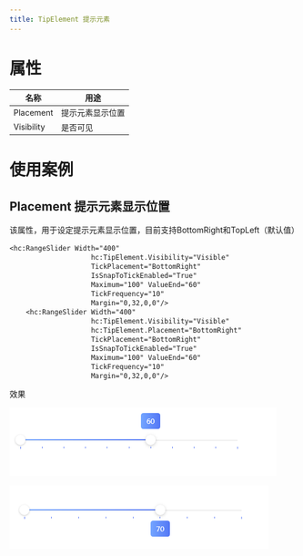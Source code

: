 ```yaml
---
title: TipElement 提示元素
---
```


# 属性

| 名称       | 用途     |
| ---------- | -------- |
| Placement | 提示元素显示位置 |
| Visibility | 是否可见 |


# 使用案例

## Placement 提示元素显示位置

该属性，用于设定提示元素显示位置，目前支持BottomRight和TopLeft（默认值）

```
<hc:RangeSlider Width="400" 
                    hc:TipElement.Visibility="Visible" 
                    TickPlacement="BottomRight" 
                    IsSnapToTickEnabled="True" 
                    Maximum="100" ValueEnd="60" 
                    TickFrequency="10" 
                    Margin="0,32,0,0"/>
    <hc:RangeSlider Width="400" 
                    hc:TipElement.Visibility="Visible"
                    hc:TipElement.Placement="BottomRight"
                    TickPlacement="BottomRight" 
                    IsSnapToTickEnabled="True" 
                    Maximum="100" ValueEnd="60" 
                    TickFrequency="10" 
                    Margin="0,32,0,0"/>
```

效果

![TipElement.Default](https://raw.githubusercontent.com/HandyOrg/HandyOrgResource/master/HandyControl/Doc/attach/TipElement.Default.png)

![TipElement.TopLeft](https://raw.githubusercontent.com/HandyOrg/HandyOrgResource/master/HandyControl/Doc/attach/TipElement.TopLeft.png)

